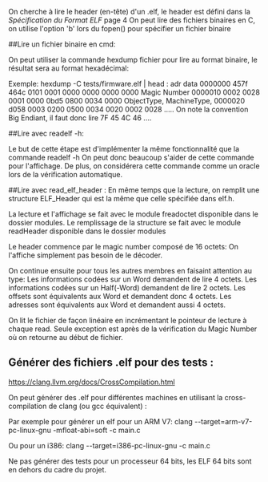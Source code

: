 On cherche à lire le header (en-tête) d'un .elf, le header est défini dans la _Spécification du Format ELF_ page 4
On peut lire des fichiers binaires en C, on utilise l'option 'b' lors du fopen() pour spécifier un fichier binaire

##Lire un fichier binaire en cmd:

On peut utiliser la commande hexdump fichier pour lire au format binaire, le résultat sera au format hexadécimal:

Exemple: hexdump -C tests/firmware.elf | head :
adr     data
0000000 457f 464c 0101 0001 0000 0000 0000 0000 Magic Number
0000010 0002 0028 0001 0000 0bd5 0800 0034 0000 ObjectType, MachineType, 
0000020 d058 0003 0200 0500 0034 0020 0002 0028
.....
On note la convention Big Endiant, il faut donc lire 7F 45 4C 46 ....

##Lire avec readelf -h:

Le but de cette étape est d'implémenter la même fonctionnalité que la commande readelf -h <FichierBinaire>
On peut donc beaucoup s'aider de cette commande pour l'affichage.
De plus, on considérera cette commande comme un oracle lors de la vérification automatique.

##Lire avec read_elf_header :
En même temps que la lecture, on remplit une structure ELF_Header qui est la même que celle spécifiée dans elf.h.

La lecture et l'affichage se fait avec le module freadoctet disponible dans le dossier modules.
Le remplissage de la structure se fait avec le module readHeader disponible dans le dossier modules

Le header commence par le magic number composé de 16 octets:
	On l'affiche simplement pas besoin de le décoder.

On continue ensuite pour tous les autres membres en faisaint attention au type:
	Les informations codées sur un Word demandent de lire 4 octets.
	Les informations codées sur un Half(-Word) demandent de lire 2 octets.
	Les offsets sont équivalents aux Word et demandent donc 4 octets.
	Les adresses sont équivalents aux Word et demandent aussi 4 octets.

On lit le fichier de façon linéaire en incrémentant le pointeur de lecture à chaque read.
Seule exception est après de la vérification du Magic Number où on retourne au début de fichier.



## Générer des fichiers .elf pour des tests :
https://clang.llvm.org/docs/CrossCompilation.html

On peut générer des .elf pour différentes machines en utilisant la cross-compilation de clang (ou gcc équivalent) :

Par exemple pour générer un elf pour un ARM V7:
clang --target=arm-v7-pc-linux-gnu -mfloat-abi=soft -c main.c

Ou pour un i386:
clang --target=i386-pc-linux-gnu -c main.c

Ne pas générer des tests pour un processeur 64 bits, les ELF 64 bits sont en dehors du cadre du projet.
